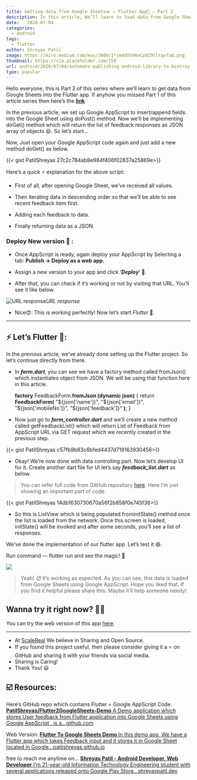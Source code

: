 ```yaml
---
title: Getting data from Google Sheets📊 → Flutter App📱 — Part 2
description: In this article, We’ll learn to load data from Google Sheets and show it into the list in the Flutter app.
date:   2020-07-04
categories:
  - android
tags:
  - flutter
author: Shreyas Patil
image: https://miro.medium.com/max/3000/1*jmddVh9AnCp8Z9lltqvfaQ.png
thumbnail: https://via.placeholder.com/150
url: android/2020/07/04/automate-publishing-android-library-to-bintray-using-github-actions.html
type: popular
---
```


Hello everyone, this is Part 2 of this series where we’ll learn to get data from Google Sheets into the Flutter app. If anyhow you missed Part 1 of this article series then here’s the [**link**](https://medium.com/mindorks/storing-data-from-the-flutter-app-google-sheets-e4498e9cda5d)


In the previous article, we set up Google AppScript to insert/append fields into the Google Sheet using doPost() method. Now we’ll be implementing doGet() method which will return the list of feedback responses as JSON array of objects 😃. So let’s start…

Now, Just open your Google AppScript code again and just add a new method doGet() as below.

{{< gist PatilShreyas 27c2c784ab8e984f406f02837a25869e>}}

Here’s a quick ⚡️ explanation for the above script:

* First of all, after opening Google Sheet, we’ve received all values.

* Then iterating data in descending order so that we’ll be able to see recent feedback item first.

* Adding each feedback to data.

* Finally returning data as a JSON.

### Deploy New version 🚀 :

* Once AppScript is ready, again deploy your AppScript by Selecting a tab: **Publish → Deploy as a web app.**

* Assign a new version to your app and click ‘***Deploy***’ 🚀.

* After that, you can check if it’s working or not by visiting that URL. You’ll see it like below.

![URL response](https://cdn-images-1.medium.com/max/3840/1*57VQcGERj24R_FG781zf1Q.png)*URL response*

* Nice😍. This is working perfectly! Now let’s start *Flutter* 💙.

---

## ⚡️ Let’s Flutter 💙:

In the previous article, we’ve already done setting up the Flutter project. So let’s continue directly from there.

* In ***form.dart***, you can see we have a factory method called fromJson() which instantiates object from JSON. We will be using that function here in this article.

    **factory** FeedbackForm.**fromJson (dynamic json)** {
      return **FeedbackForm(**
          "${json['name']}",
          "${json['email']}",
          "${json['mobileNo']}",
          "${json['feedback']}"
      **)**;
    }

* Now just go to ***form_controller.dart*** and we’ll create a new method called getFeedbackList() which will return List of Feedback from AppScript URL via GET request which we recently created in the previous step.

{{< gist PatilShreyas c57fb9b83c6bfed4437d719163930456>}}

* Okay! We’re now done with data controlling part. Now let’s develop UI for it. Create another dart file for UI let’s say ***feedback_list.dart*** as below.
> You can refer full code from GitHub repository [here](https://github.com/PatilShreyas/Flutter2GoogleSheets-Demo). Here I’m just showing an important part of code.

{{< gist PatilShreyas 14db1630730670a56f2b858f0e745f36>}}

* So this is ListView which is being populated frominitState() method once the list is loaded from the network. Once this screen is loaded, initState() will be invoked and after some seconds, you’ll see a list of responses.

We’ve done the implementation of our flutter app. Let’s test it 😄.

Run command — flutter run and see the magic! 💙

![](https://cdn-images-1.medium.com/max/2000/1*9rVIh4xonGEROGv3k1PoQg.png)
> Yeah! *😍* It’s working as expected. As you can see, this data is loaded from Google Sheets using Google AppScript. Hope you liked that. If you find it helpful please share this. Maybe it’ll help someone needy!

## Wanna try it right now? 🤷‍♂️

You can try the web version of this app [here](https://patilshreyas.github.io/Flutter2GoogleSheets-Demo/demo/).

---

* At [ScaleReal](https://scalereal.com/) We believe in Sharing and Open Source.
* If you found this project useful, then please consider giving it a ⭐️ on GitHub and sharing it with your friends via social media.
* Sharing is Caring!
* Thank You! 😃

## ☑️ Resources:

Here’s GitHub repo which contains Flutter + Google AppScript Code.
[**PatilShreyas/Flutter2GoogleSheets-Demo**
A Demo application which stores User feedback from Flutter application into Google Sheets using Google AppScript . is a…github.com](https://github.com/PatilShreyas/Flutter2GoogleSheets-Demo)

Web Version:
[**Flutter To Google Sheets Demo**
In this demo app, We have a Flutter app which takes Feedback input and it stores it in Google Sheet located in Google…patilshreyas.github.io](https://patilshreyas.github.io/Flutter2GoogleSheets-Demo/demo/)

free to reach me anytime on…
[**Shreyas Patil - Android Developer, Web Developer**
I'm 21-year-old Information Technology Engineering student with several applications released onto Google Play Store…shreyaspatil.dev](https://shreyaspatil.dev)
